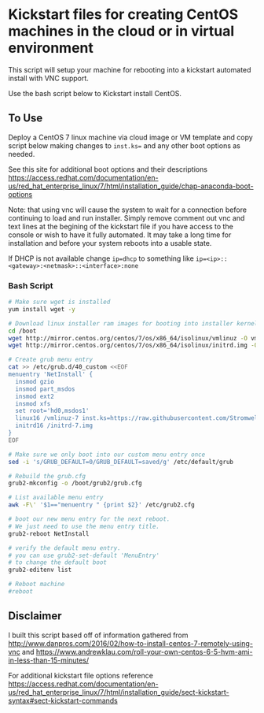 # Kickstart files for creating CentOS machines in the cloud or in virtual environment

This script will setup your machine for rebooting into a kickstart automated install with VNC support.

Use the bash script below to Kickstart install CentOS.

## To Use

Deploy a CentOS 7 linux machine via cloud image or VM template and copy script below making changes to `inst.ks=` and any other boot options as needed.

See this site for additional boot options and their descriptions <https://access.redhat.com/documentation/en-us/red_hat_enterprise_linux/7/html/installation_guide/chap-anaconda-boot-options>

Note: that using vnc will cause the system to wait for a connection before continuing to load and run installer.
Simply remove comment out vnc and text lines at the begining of the kickstart file if you have access to the console or wish to have it fully automated.
It may take a long time for installation and before your system reboots into a usable state.

If DHCP is not available change `ip=dhcp` to something like `ip=<ip>::<gateway>:<netmask>::<interface>:none`

### Bash Script

```bash
# Make sure wget is installed
yum install wget -y

# Download linux installer ram images for booting into installer kernel
cd /boot
wget http://mirror.centos.org/centos/7/os/x86_64/isolinux/vmlinuz -O vmlinuz-7
wget http://mirror.centos.org/centos/7/os/x86_64/isolinux/initrd.img -O initrd-7.img

# Create grub menu entry
cat >> /etc/grub.d/40_custom <<EOF
menuentry 'NetInstall' {
  insmod gzio
  insmod part_msdos
  insmod ext2
  insmod xfs
  set root='hd0,msdos1'
  linux16 /vmlinuz-7 inst.ks=https://raw.githubusercontent.com/Stromweld/kickstart/master/vmware_centos.ks ip=dhcp
  initrd16 /initrd-7.img
}
EOF

# Make sure we only boot into our custom menu entry once
sed -i 's/GRUB_DEFAULT=0/GRUB_DEFAULT=saved/g' /etc/default/grub

# Rebuild the grub.cfg
grub2-mkconfig -o /boot/grub2/grub.cfg

# List available menu entry
awk -F\' '$1=="menuentry " {print $2}' /etc/grub2.cfg

# boot our new menu entry for the next reboot. 
# We just need to use the menu entry title.
grub2-reboot NetInstall

# verify the default menu entry.
# you can use grub2-set-default 'MenuEntry' 
# to change the default boot
grub2-editenv list

# Reboot machine
#reboot

```

## Disclaimer

I built this script based off of information gathered from <http://www.danpros.com/2016/02/how-to-install-centos-7-remotely-using-vnc> and <https://www.andrewklau.com/roll-your-own-centos-6-5-hvm-ami-in-less-than-15-minutes/> 

For additional kickstart file options reference <https://access.redhat.com/documentation/en-us/red_hat_enterprise_linux/7/html/installation_guide/sect-kickstart-syntax#sect-kickstart-commands>
